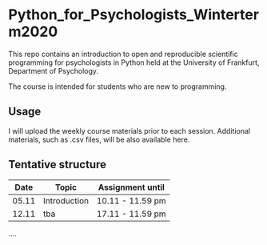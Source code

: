 # Python_for_Psychologists_Winterterm2020

This repo contains an introduction to open and reproducible scientific programming for psychologists in Python held at the University of Frankfurt, Department of Psychology.

The course is intended for students who are new to programming. 

## Usage

I will upload the weekly course materials prior to each session. Additional materials, such as .csv files, will be also available here. 


## Tentative structure 

| Date   | Topic                 |  Assignment until |
| -------| ----------------------|-------------------|
| 05.11  | Introduction          | 10.11 - 11.59 pm |
| 12.11  | tba                   | 17.11 - 11.59 pm  |
....
